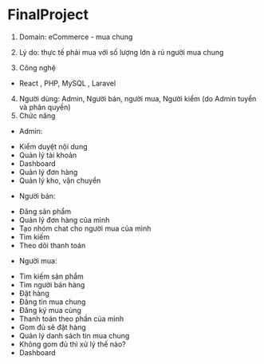 # FinalProject
 
1. Domain: eCommerce  - mua chung

2. Lý do: thực tế phải mua với số lượng lớn à rủ người mua chung

3. Công nghệ
- React , PHP, MySQL , Laravel

4. Người dùng: Admin, Người bán, người mua, Người kiểm (do Admin tuyển và phân quyền)
5. Chức năng
- Admin:
+ Kiểm duyệt nội dung
+ Quản lý tài khoản
+ Dashboard
+ Quản lý đơn hàng
+ Quản lý kho, vận chuyển

- Người bán:
+ Đăng sản phẩm
+ Quản lý đơn hàng của mình
+ Tạo nhóm chat cho người mua của mình
+ Tìm kiếm
+ Theo dõi thanh toán
  
- Người mua:
+ Tìm kiếm sản phẩm
+ Tìm người bán hàng
+ Đặt hàng
+ Đăng tin mua chung
+ Đăng ký mua cùng
+ Thanh toán theo phần của mình
+ Gom đủ sẽ đặt hàng
+ Quản lý danh sách tin mua chung
+ Không gom đủ thì xử lý thế nào?
+ Dashboard
